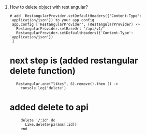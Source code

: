 1. How to delete object with rest angular?
  
       # add  RestangularProvider.setDefaultHeaders({'Content-Type': 'application/json'}) to your app config
        app.config ['RestangularProvider', (RestangularProvider) ->
          RestangularProvider.setBaseUrl '/api/v1/'
          RestangularProvider.setDefaultHeaders({'Content-Type': 'application/json'})
        ]  
      # next step is (added restangular delete function)
          Restangular.one("likes", 6).remove().then () -> 
            console.log('delete')
      # added delete to api 
            delete '/:id' do
              Like.delete(params[:id])
            end
